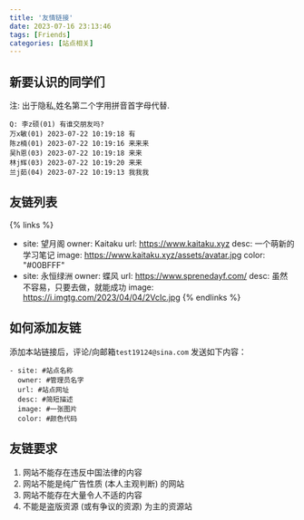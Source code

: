 ```yaml
---
title: '友情链接'
date: 2023-07-16 23:13:46
tags: [Friends]
categories: [站点相关]
---
```


## 新要认识的同学们

注: 出于隐私,姓名第二个字用拼音首字母代替.

```
Q: 李z硕(01) 有谁交朋友吗?
万x敏(01) 2023-07-22 10:19:18 有
陈z楠(01) 2023-07-22 10:19:16 来来来
吴h恩(03) 2023-07-22 10:19:18 来来
林j辉(03) 2023-07-22 10:19:20 来来
兰j茹(04) 2023-07-22 10:19:13 我我我
```

## 友链列表

{% links %}
- site: 望月阁
  owner: Kaitaku
  url: https://www.kaitaku.xyz
  desc: 一个萌新的学习笔记
  image: https://www.kaitaku.xyz/assets/avatar.jpg
  color: "#00BFFF"
- site: 永恒绿洲
  owner: 蝶风
  url: https://www.sprenedayf.com/
  desc: 虽然不容易，只要去做，就能成功
  image: https://i.imgtg.com/2023/04/04/2VcIc.jpg
{% endlinks %}

## 如何添加友链

添加本站链接后，评论/向邮箱`test19124@sina.com` 发送如下内容：

```
- site: #站点名称
  owner: #管理员名字
  url: #站点网址
  desc: #简短描述
  image: #一张图片
  color: #颜色代码
```

## 友链要求

1. 网站不能存在违反中国法律的内容
2. 网站不能是纯广告性质 (本人主观判断) 的网站
3. 网站不能存在大量令人不适的内容
4. 不能是盗版资源 (或有争议的资源) 为主的资源站